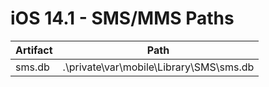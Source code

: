 # iOS 14.1 - SMS/MMS Paths

| **Artifact** | **Path**                                |
|--------------|-----------------------------------------|
| sms.db       | .\private\var\mobile\Library\SMS\sms.db |